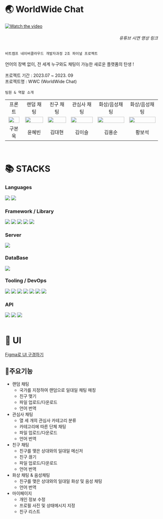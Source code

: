 # 🌏 WorldWide Chat<br/>
[![Watch the video](https://img.youtube.com/vi/g8MaPX5aQZg/maxresdefault.jpg)](https://youtu.be/g8MaPX5aQZg)
<h6 align="right">유튜브 시연 영상 링크</h6>

`비트캠프 네이버클라우드 개발자과정 2조 파이널 프로젝트`<br/>
<br/>
언어의 장벽 없이, 전 세계 누구와도 채팅이 가능한 새로운 플랫폼의 탄생 !<br/>
<br/>
프로젝트 기간 : 2023.07 ~ 2023. 09 <br/>
프로젝트명 : WWC (WorldWide Chat) <br/>
<br/>
`팀원 & 역할 소개`
<br/>
<table>
  <tbody>
    <tr>
      <td align="center">프론트</td>
      <td align="center">랜덤 채팅</td>
      <td align="center">친구 채팅</td>
      <td align="center">관심사 채팅</td>
      <td align="center">화상/음성채팅</td>
      <td align="center">화상/음성채팅</td>
    </tr>
    <tr>
      <td align="center"><img src="https://cdn.pixabay.com/photo/2017/11/19/13/28/snow-man-2962777_1280.png" width="92.7%;" alt=""/></td>
      <td align="center"><img src="https://cdn.pixabay.com/photo/2016/10/27/09/24/fox-1773722_1280.png" width="100%;" alt=""/></td>
      <td align="center"><img src="https://cdn.pixabay.com/photo/2020/12/10/05/11/spider-man-5819366_1280.png" width="100%;" alt=""/></td>
      <td align="center"><img src="https://img.etnews.com/photonews/2005/1298822_20200507160440_294_0001.jpg" width="100%;" alt=""/></td>
      <td align="center"><img src="https://cdn.pixabay.com/photo/2017/11/06/18/30/eggplant-2924511_1280.png" width="100%;" alt=""/></td>
      <td align="center"><img src="https://cdn.pixabay.com/photo/2016/11/11/17/42/jade-1817312_1280.png" width="100%;" alt=""/></td>
    </tr>
     <tr>
      <td align="center">구본욱</td>
      <td align="center">윤혜빈</td>
      <td align="center">김대현</td>
      <td align="center">김이슬</td>
      <td align="center">김용순</td>
      <td align="center">황보석</td>
    </tr>
  </tbody>
</table>
<br>
<h1>📚 STACKS</h1>
<div>
    <h3>Languages</h3>
    <img src="https://img.shields.io/badge/javascript-F7DF1E?style=for-the-badge&logo=javascript&logoColor=black"> 
    <img src="https://img.shields.io/badge/java-007396?style=for-the-badge&logo=java&logoColor=white"> 
</div>
<div>
    <h3>Framework / Library</h3>
    <img src="https://img.shields.io/badge/springboot-6DB33F?style=for-the-badge&logo=springboot&logoColor=white">
    <img src="https://shields.io/badge/react-black?logo=react&style=for-the-badge"> 
    <img src="https://img.shields.io/badge/threeJs-blue">
    <img src="https://img.shields.io/badge/sockJs-yellow">
    <img src="https://img.shields.io/badge/stompJs-red">
</div>
<div>
    <h3>Server</h3> 
    <img src="https://img.shields.io/badge/ncloud%20-%20yellowgreen">
</div>
<div>
    <h3>DataBase</h3>
    <img src="https://shields.io/badge/MySQL-lightgrey?logo=mysql&style=plastic&logoColor=white&labelColor=blue">
</div>
<div>
    <h3>Tooling / DevOps</h3>
    <img src="https://img.shields.io/badge/github-181717?style=for-the-badge&logo=github&logoColor=white">
    <img src="https://img.shields.io/badge/Eclipes%20-%20purple">
    <img src="https://img.shields.io/badge/Mysql%20Workbench%20-%20gray">
    <img src="https://img.shields.io/badge/VS%20code-aqua">
    <img src="https://img.shields.io/badge/intelliJ-black">
    <img src="https://img.shields.io/badge/docker%20-%20skyblue">
    <img src="https://img.shields.io/badge/jenkins%20-%20red">
</div>
<div>
    <h3>API</h3>
    <img src="https://img.shields.io/badge/Papago%20-%20Green">
    <img src="https://img.shields.io/badge/CLOVA%20-%20lightgreen">
    <img src="https://img.shields.io/badge/google%20login-blue">
</div>
<br/>
<div>
 <h1>🌠 UI</h1>
</div>

[Figma로 UI 구경하기](https://www.figma.com/file/xWTkNiCUlaYkRHwx3F33AQ/tutorial?type=design&node-id=133-6&mode=design&t=KHdisPulhsecCIXf-0)

<div>
  
## 📌주요기능
* 랜덤 채팅
  * 국가를 지정하여 랜덤으로 일대일 채팅 매칭
  * 친구 맺기
  * 파일 업로드/다운로드
  * 언어 번역
* 관심사 채팅
  * 열 세 개의 관심사 카테고리 분류
  * 카테고리에 따른 단체 채팅
  * 파일 업로드/다운로드
  * 언어 번역
* 친구 채팅
  * 친구를 맺은 상대와의 일대일 메신저
  * 친구 끊기
  * 파일 업로드/다운로드
  * 언어 번역 
* 화상 채팅 & 음성채팅 
  * 친구를 맺은 상대와의 일대일 화상 및 음성 채팅 
  * 언어 번역
* 마이페이지
  * 개인 정보 수정 
  * 프로필 사진 및 상태메시지 지정
  * 친구 리스트
</div>

